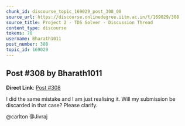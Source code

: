```yaml
---
chunk_id: discourse_topic_169029_post_308_00
source_url: https://discourse.onlinedegree.iitm.ac.in/t/169029/308
source_title: Project 2 - TDS Solver - Discussion Thread
content_type: discourse
tokens: 70
username: Bharath1011
post_number: 308
topic_id: 169029
---
```


## Post #308 by Bharath1011

**Direct Link**: [Post #308](https://discourse.onlinedegree.iitm.ac.in/t/169029/308)

I did the same mistake and I am just realising it. Will my submission be discarded in that case? Please clarify.

@carlton @Jivraj
